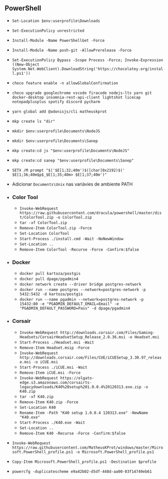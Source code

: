 ## PowerShell
- `Set-Location $env:userprofile\Downloads`
- `Set-ExecutionPolicy unrestricted`
- `Install-Module -Name PowerShellGet -Force`
- `Install-Module -Name posh-git -AllowPrerelease -Force`

- `Set-ExecutionPolicy Bypass -Scope Process -Force; Invoke-Expression ((New-Object System.Net.WebClient).DownloadString('https://chocolatey.org/install.ps1'))`
- `choco feature enable -n allowGlobalConfirmation`
- `choco upgrade googlechrome vscode firacode nodejs-lts yarn git docker-desktop insomnia-rest-api-client lightshot licecap notepadplusplus spotify discord pycharm`

- `yarn global add @adonisjs/cli matheuskprot`

- `mkp create ls "dir"`
- `mkdir $env:userprofile\Documents\NodeJS`
- `mkdir $env:userprofile\Documents\Sanep`
- `mkp create:cd js "$env:userprofile\Documents\NodeJS"`
- `mkp create:cd sanep "$env:userprofile\Documents\Sanep"`

- `SETX /M prompt "$('$E[1;32;40m')$([char]0x2192)$(' $E[1;36;40m$p$_$E[1;35;40m> $E[1;37;40m')"`
- Adicionar `Documents\Unix` nas variávies de ambiente PATH

- ### Color Tool
  - `Invoke-WebRequest https://raw.githubusercontent.com/dracula/powershell/master/dist/ColorTool.zip -o ColorTool.zip`
  - `tar -xf ColorTool.zip`
  - `Remove-Item ColorTool.zip -Force`
  - `Set-Location ColorTool`
  - `Start-Process ./install.cmd -Wait -NoNewWindow`
  - `Set-Location ..`
  - `Remove-Item ColorTool -Recurse -Force -Confirm:$false`

- ### Docker
  - `docker pull kartoza/postgis`
  - `docker pull dpage/pgadmin4`
  - `docker network create --driver bridge postgres-network`
  - `docker run --name postgres --network=postgres-network -p 5432:5432 -d kartoza/postgis`
  - `docker run --name pgadmin --network=postgres-network -p 15432:80 -e "PGADMIN_DEFAULT_EMAIL=Email" -e "PGADMIN_DEFAULT_PASSWORD=Pass" -d dpage/pgadmin4`

- ### Corsair
  - `Invoke-WebRequest http://downloads.corsair.com/Files/Gaming-Headsets/CorsairHeadsetSetup_Release_2.0.36.msi -o Headset.msi`
  - `Start-Process ./Headset.msi -Wait`
  - `Remove-Item Headset.msip -Force`
  - `Invoke-WebRequest http://downloads.corsair.com/Files/CUE/iCUESetup_3.30.97_release.msi -o iCUE.msi`
  - `Start-Process ./iCUE.msi -Wait`
  - `Remove-Item iCUE.msi -Force`
  - `Invoke-WebRequest https://elgato-edge.s3.amazonaws.com/corsairts-legacydownloads/K40%20setup%201.0.0.4%20120313.exe.zip -o K40.zip`
  - `tar -xf K40.zip`
  - `Remove-Item K40.zip -Force`
  - `Set-Location K40`
  - `Rename-Item -Path "K40 setup 1.0.0.4 120313.exe" -NewName "K40.exe"`
  - `Start-Process ./K40.exe -Wait`
  - `Set-Location ..`
  - `Remove-Item K40 -Recurse -Force -Confirm:$false`

- `Invoke-WebRequest https://raw.githubusercontent.com/MatheusKProt/windows/master/Microsoft.PowerShell_profile.ps1 -o Microsoft.PowerShell_profile.ps1`
- `Copy-Item Microsoft.PowerShell_profile.ps1 -Destination $profile`
- `powercfg -duplicatescheme e9a42b02-d5df-448d-aa00-03f14749eb61`
